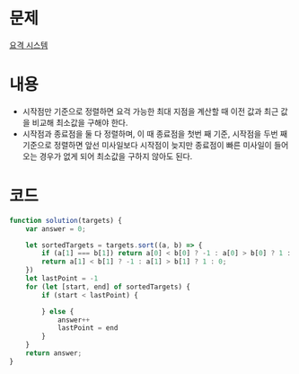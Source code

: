 # 문제

[요격 시스템]([https://school.programmers.co.kr/learn/courses/30/lessons/92335](https://school.programmers.co.kr/learn/courses/30/lessons/181188))

# 내용

- 시작점만 기준으로 정렬하면 요걱 가능한 최대 지점을 계산할 때 이전 값과 최근 값을 비교해 최소값을 구해야 한다.
- 시작점과 종료점을 둘 다 정렬하며, 이 때 종료점을 첫번 째 기준, 시작점을 두번 째 기준으로 정렬하면 앞선 미사일보다 시작점이 늦지만 종료점이 빠른 미사일이 들어오는 경우가 없게 되어 최소값을 구하지 않아도 된다.

# 코드

```javascript
function solution(targets) {
    var answer = 0;

    let sortedTargets = targets.sort((a, b) => {
        if (a[1] === b[1]) return a[0] < b[0] ? -1 : a[0] > b[0] ? 1 : 0;
        return a[1] < b[1] ? -1 : a[1] > b[1] ? 1 : 0; 
    })
    let lastPoint = -1
    for (let [start, end] of sortedTargets) {
        if (start < lastPoint) {

        } else {
            answer++
            lastPoint = end
        }
    }
    return answer;
}
```
